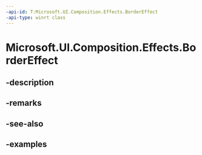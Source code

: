 ```yaml
---
-api-id: T:Microsoft.UI.Composition.Effects.BorderEffect
-api-type: winrt class
---
```


<!-- Class syntax.
public class BorderEffect : IGraphicsEffect, IGraphicsEffectSource
-->

# Microsoft.UI.Composition.Effects.BorderEffect

## -description

## -remarks

## -see-also

## -examples

